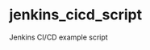 # jenkins_cicd_script
Jenkins CI/CD example script

<mxfile host="app.diagrams.net" modified="2023-07-21T15:59:46.311Z" agent="Mozilla/5.0 (Windows NT 10.0; Win64; x64) AppleWebKit/537.36 (KHTML, like Gecko) Chrome/114.0.0.0 Safari/537.36" etag="iTo4mG7YqPJXfnlowrkM" version="21.6.5" type="github">
  <diagram name="페이지-1" id="3S672CWo83TiiCjc-UTG">
    <mxGraphModel dx="1434" dy="764" grid="1" gridSize="10" guides="1" tooltips="1" connect="1" arrows="1" fold="1" page="1" pageScale="1" pageWidth="827" pageHeight="1169" background="none" math="0" shadow="0">
      <root>
        <mxCell id="0" />
        <mxCell id="1" parent="0" />
        <mxCell id="d_0SFwmgrerE2drZfnpr-12" value="" style="rounded=0;whiteSpace=wrap;html=1;sketch=1;hachureGap=4;jiggle=2;curveFitting=1;fontFamily=Architects Daughter;fontSource=https%3A%2F%2Ffonts.googleapis.com%2Fcss%3Ffamily%3DArchitects%2BDaughter;fontSize=20;" vertex="1" parent="1">
          <mxGeometry x="40" y="240" width="760" height="260" as="geometry" />
        </mxCell>
        <mxCell id="d_0SFwmgrerE2drZfnpr-9" value="" style="group" vertex="1" connectable="0" parent="1">
          <mxGeometry x="560" y="270" width="160" height="176.76999999999998" as="geometry" />
        </mxCell>
        <mxCell id="d_0SFwmgrerE2drZfnpr-10" value="" style="shape=umlFrame;whiteSpace=wrap;html=1;pointerEvents=0;sketch=1;hachureGap=4;jiggle=2;curveFitting=1;fontFamily=Architects Daughter;fontSource=https%3A%2F%2Ffonts.googleapis.com%2Fcss%3Ffamily%3DArchitects%2BDaughter;fontSize=20;movable=1;resizable=1;rotatable=1;deletable=1;editable=1;locked=0;connectable=1;width=50;height=30;" vertex="1" parent="d_0SFwmgrerE2drZfnpr-9">
          <mxGeometry x="20" y="36.76999999999998" width="140" height="140" as="geometry" />
        </mxCell>
        <mxCell id="d_0SFwmgrerE2drZfnpr-11" value="" style="shape=image;verticalLabelPosition=bottom;labelBackgroundColor=default;verticalAlign=top;aspect=fixed;imageAspect=0;image=https://subicura.com/generated/assets/article_images/2017-01-19-docker-guide-for-beginners-1/docker-logo-800-b3c79c1cb.png;movable=1;resizable=1;rotatable=1;deletable=1;editable=1;locked=0;connectable=1;" vertex="1" parent="d_0SFwmgrerE2drZfnpr-9">
          <mxGeometry width="78.8" height="70.32" as="geometry" />
        </mxCell>
        <mxCell id="d_0SFwmgrerE2drZfnpr-31" value="&lt;font color=&quot;#0000ff&quot; style=&quot;font-size: 16px;&quot;&gt;172.17.0.4&lt;/font&gt;" style="text;html=1;strokeColor=none;fillColor=none;align=center;verticalAlign=middle;whiteSpace=wrap;rounded=0;fontSize=20;fontFamily=Architects Daughter;" vertex="1" parent="d_0SFwmgrerE2drZfnpr-9">
          <mxGeometry x="60" y="146.76999999999998" width="60" height="30" as="geometry" />
        </mxCell>
        <mxCell id="d_0SFwmgrerE2drZfnpr-13" value="" style="shape=image;verticalLabelPosition=bottom;labelBackgroundColor=default;verticalAlign=top;aspect=fixed;imageAspect=0;image=https://storage.googleapis.com/static.fastcampus.co.kr/prod/uploads/202206/085227-704/froala-uploads-1653627056791-%EC%88%98%EC%A0%95%EB%90%A8-vertical-logo-monochromatic.png;" vertex="1" parent="1">
          <mxGeometry x="10" y="193.21" width="89.73" height="76.79" as="geometry" />
        </mxCell>
        <mxCell id="d_0SFwmgrerE2drZfnpr-14" value="" style="rounded=0;whiteSpace=wrap;html=1;sketch=1;hachureGap=4;jiggle=2;curveFitting=1;fontFamily=Architects Daughter;fontSource=https%3A%2F%2Ffonts.googleapis.com%2Fcss%3Ffamily%3DArchitects%2BDaughter;fontSize=20;fillColor=#174c97;strokeColor=#6c8ebf;" vertex="1" parent="1">
          <mxGeometry x="10" y="525" width="810" height="15" as="geometry" />
        </mxCell>
        <mxCell id="d_0SFwmgrerE2drZfnpr-23" value="172.17.0.3" style="shape=image;verticalLabelPosition=bottom;labelBackgroundColor=default;verticalAlign=top;aspect=fixed;imageAspect=0;image=https://img1.daumcdn.net/thumb/R1280x0/?fname=http://t1.daumcdn.net/brunch/service/user/797z/image/4r7u74bLHPXOZsr0x17pikAwrMI.png;clipPath=inset(2.31% 12% 4.62% 15.67% round 33%);fontColor=#0000FF;fontSize=16;spacing=-4;" vertex="1" parent="1">
          <mxGeometry x="340.22" y="320" width="119.78" height="100.18" as="geometry" />
        </mxCell>
        <mxCell id="d_0SFwmgrerE2drZfnpr-5" value="" style="group" vertex="1" connectable="0" parent="1">
          <mxGeometry x="80" y="270" width="1219.73" height="970" as="geometry" />
        </mxCell>
        <mxCell id="d_0SFwmgrerE2drZfnpr-20" value="" style="group" vertex="1" connectable="0" parent="d_0SFwmgrerE2drZfnpr-5">
          <mxGeometry width="710" height="458.5" as="geometry" />
        </mxCell>
        <mxCell id="d_0SFwmgrerE2drZfnpr-42" value="kubectl apply -f" style="edgeStyle=orthogonalEdgeStyle;rounded=0;sketch=1;hachureGap=4;jiggle=2;curveFitting=1;orthogonalLoop=1;jettySize=auto;html=1;entryX=0.5;entryY=1;entryDx=0;entryDy=0;fontFamily=Architects Daughter;fontSource=https%3A%2F%2Ffonts.googleapis.com%2Fcss%3Ffamily%3DArchitects%2BDaughter;fontSize=16;strokeColor=#FF0000;exitX=0.5;exitY=0.993;exitDx=0;exitDy=0;exitPerimeter=0;fontStyle=1;spacingRight=-50;" edge="1" parent="d_0SFwmgrerE2drZfnpr-20" source="d_0SFwmgrerE2drZfnpr-2" target="d_0SFwmgrerE2drZfnpr-39">
          <mxGeometry relative="1" as="geometry">
            <Array as="points">
              <mxPoint x="90" y="430" />
              <mxPoint x="415" y="430" />
            </Array>
          </mxGeometry>
        </mxCell>
        <mxCell id="d_0SFwmgrerE2drZfnpr-2" value="" style="shape=umlFrame;whiteSpace=wrap;html=1;pointerEvents=0;sketch=1;hachureGap=4;jiggle=2;curveFitting=1;fontFamily=Architects Daughter;fontSource=https%3A%2F%2Ffonts.googleapis.com%2Fcss%3Ffamily%3DArchitects%2BDaughter;fontSize=20;movable=1;resizable=1;rotatable=1;deletable=1;editable=1;locked=0;connectable=1;width=50;height=30;" vertex="1" parent="d_0SFwmgrerE2drZfnpr-20">
          <mxGeometry x="20" y="39.99999999999998" width="140" height="140" as="geometry" />
        </mxCell>
        <mxCell id="d_0SFwmgrerE2drZfnpr-4" value="" style="shape=image;verticalLabelPosition=bottom;labelBackgroundColor=default;verticalAlign=top;aspect=fixed;imageAspect=0;image=https://subicura.com/generated/assets/article_images/2017-01-19-docker-guide-for-beginners-1/docker-logo-800-b3c79c1cb.png;movable=1;resizable=1;rotatable=1;deletable=1;editable=1;locked=0;connectable=1;" vertex="1" parent="d_0SFwmgrerE2drZfnpr-20">
          <mxGeometry width="78.8" height="70.32" as="geometry" />
        </mxCell>
        <mxCell id="d_0SFwmgrerE2drZfnpr-21" value="172.17.0.2" style="shape=image;verticalLabelPosition=bottom;labelBackgroundColor=default;verticalAlign=top;aspect=fixed;imageAspect=0;image=https://crispyblog.kr:5000/static/img/postImg/da5a8caf-6ccc-4aa2-b8d1-d673a3f0a4e6_jenkins.png;fontColor=#0000FF;fontSize=16;spacing=-15;" vertex="1" parent="d_0SFwmgrerE2drZfnpr-20">
          <mxGeometry x="28.380000000000003" y="36.77000000000001" width="123.23" height="123.23" as="geometry" />
        </mxCell>
        <mxCell id="d_0SFwmgrerE2drZfnpr-41" value="&lt;b&gt;&lt;font color=&quot;#000000&quot;&gt;ansible-playbook -i {hosts file path} {playbook file path}&lt;/font&gt;&lt;/b&gt;" style="edgeStyle=orthogonalEdgeStyle;rounded=0;sketch=1;hachureGap=4;jiggle=2;curveFitting=1;orthogonalLoop=1;jettySize=auto;html=1;fontFamily=Architects Daughter;fontSource=https%3A%2F%2Ffonts.googleapis.com%2Fcss%3Ffamily%3DArchitects%2BDaughter;fontSize=16;fontColor=#FF0000;strokeColor=#FF0000;spacingRight=-100;spacingTop=-50;" edge="1" parent="d_0SFwmgrerE2drZfnpr-20" source="d_0SFwmgrerE2drZfnpr-7" target="d_0SFwmgrerE2drZfnpr-39">
          <mxGeometry relative="1" as="geometry" />
        </mxCell>
        <mxCell id="d_0SFwmgrerE2drZfnpr-7" value="" style="shape=umlFrame;whiteSpace=wrap;html=1;pointerEvents=0;sketch=1;hachureGap=4;jiggle=2;curveFitting=1;fontFamily=Architects Daughter;fontSource=https%3A%2F%2Ffonts.googleapis.com%2Fcss%3Ffamily%3DArchitects%2BDaughter;fontSize=20;movable=1;resizable=1;rotatable=1;deletable=1;editable=1;locked=0;connectable=1;width=50;height=30;" vertex="1" parent="d_0SFwmgrerE2drZfnpr-20">
          <mxGeometry x="250" y="40.00000000000001" width="140" height="140" as="geometry" />
        </mxCell>
        <mxCell id="d_0SFwmgrerE2drZfnpr-25" value="" style="rounded=0;whiteSpace=wrap;html=1;sketch=1;hachureGap=4;jiggle=2;curveFitting=1;fontFamily=Architects Daughter;fontSource=https%3A%2F%2Ffonts.googleapis.com%2Fcss%3Ffamily%3DArchitects%2BDaughter;fontSize=20;" vertex="1" parent="d_0SFwmgrerE2drZfnpr-20">
          <mxGeometry x="520" y="70" width="100" height="80" as="geometry" />
        </mxCell>
        <mxCell id="d_0SFwmgrerE2drZfnpr-24" value="" style="shape=image;verticalLabelPosition=bottom;labelBackgroundColor=default;verticalAlign=top;aspect=fixed;imageAspect=0;image=https://subicura.com/generated/assets/article_images/2017-01-19-docker-guide-for-beginners-1/docker-logo-800-b3c79c1cb.png;movable=1;resizable=1;rotatable=1;deletable=1;editable=1;locked=0;connectable=1;" vertex="1" parent="d_0SFwmgrerE2drZfnpr-20">
          <mxGeometry x="530" y="71.61000000000001" width="78.8" height="70.32" as="geometry" />
        </mxCell>
        <mxCell id="d_0SFwmgrerE2drZfnpr-36" value="&lt;font style=&quot;font-size: 17px;&quot;&gt;&lt;b&gt;ssh&lt;/b&gt;&lt;/font&gt;" style="edgeStyle=orthogonalEdgeStyle;rounded=0;sketch=1;hachureGap=4;jiggle=2;curveFitting=1;orthogonalLoop=1;jettySize=auto;html=1;fontFamily=Architects Daughter;fontSource=https%3A%2F%2Ffonts.googleapis.com%2Fcss%3Ffamily%3DArchitects%2BDaughter;fontSize=16;entryX=0.021;entryY=0.487;entryDx=0;entryDy=0;entryPerimeter=0;" edge="1" parent="d_0SFwmgrerE2drZfnpr-20" source="d_0SFwmgrerE2drZfnpr-2" target="d_0SFwmgrerE2drZfnpr-7">
          <mxGeometry relative="1" as="geometry">
            <Array as="points">
              <mxPoint x="205" y="107" />
              <mxPoint x="205" y="108" />
            </Array>
          </mxGeometry>
        </mxCell>
        <mxCell id="d_0SFwmgrerE2drZfnpr-37" value="&lt;font color=&quot;#00ff00&quot; style=&quot;font-size: 14px;&quot;&gt;&lt;b&gt;playbook.yml&lt;/b&gt;&lt;/font&gt;" style="shape=note;size=20;whiteSpace=wrap;html=1;sketch=1;hachureGap=4;jiggle=2;curveFitting=1;fontFamily=Architects Daughter;fontSource=https%3A%2F%2Ffonts.googleapis.com%2Fcss%3Ffamily%3DArchitects%2BDaughter;fontSize=20;" vertex="1" parent="d_0SFwmgrerE2drZfnpr-20">
          <mxGeometry x="350" y="-10" width="60" height="70" as="geometry" />
        </mxCell>
        <mxCell id="d_0SFwmgrerE2drZfnpr-38" value="&lt;font color=&quot;#00ff00&quot; style=&quot;font-size: 14px;&quot;&gt;&lt;b&gt;k8s script.yml&lt;/b&gt;&lt;/font&gt;" style="shape=note;size=20;whiteSpace=wrap;html=1;sketch=1;hachureGap=4;jiggle=2;curveFitting=1;fontFamily=Architects Daughter;fontSource=https%3A%2F%2Ffonts.googleapis.com%2Fcss%3Ffamily%3DArchitects%2BDaughter;fontSize=20;" vertex="1" parent="d_0SFwmgrerE2drZfnpr-20">
          <mxGeometry x="480" y="315" width="60" height="70" as="geometry" />
        </mxCell>
        <mxCell id="d_0SFwmgrerE2drZfnpr-17" value="ubuntu" style="shape=image;verticalLabelPosition=bottom;labelBackgroundColor=default;verticalAlign=top;aspect=fixed;imageAspect=0;image=https://upload.wikimedia.org/wikipedia/commons/thumb/a/ab/Logo-ubuntu_cof-orange-hex.svg/1200px-Logo-ubuntu_cof-orange-hex.svg.png;" vertex="1" parent="d_0SFwmgrerE2drZfnpr-20">
          <mxGeometry x="285" y="312.5" width="65" height="65" as="geometry" />
        </mxCell>
        <mxCell id="d_0SFwmgrerE2drZfnpr-39" value="" style="shape=image;verticalLabelPosition=bottom;labelBackgroundColor=default;verticalAlign=top;aspect=fixed;imageAspect=0;image=https://www.syncfusion.com/books/using-netcore-docker-and-kubernetes-succinctly/Images/kubernetes-cluster-components.png;clipPath=inset(22.25% 67.67% 44.24% 5%);" vertex="1" parent="d_0SFwmgrerE2drZfnpr-20">
          <mxGeometry x="370" y="312.5" width="89.69" height="70" as="geometry" />
        </mxCell>
        <mxCell id="d_0SFwmgrerE2drZfnpr-40" value="windows" style="shape=image;verticalLabelPosition=bottom;labelBackgroundColor=default;verticalAlign=top;aspect=fixed;imageAspect=0;image=https://blogs.windows.com/wp-content/uploads/prod/2020/08/windows-logo-social.png;spacing=-3;" vertex="1" parent="d_0SFwmgrerE2drZfnpr-20">
          <mxGeometry x="151.61" y="312.5" width="131.43" height="69" as="geometry" />
        </mxCell>
        <mxCell id="d_0SFwmgrerE2drZfnpr-8" value="" style="shape=image;verticalLabelPosition=bottom;labelBackgroundColor=default;verticalAlign=top;aspect=fixed;imageAspect=0;image=https://subicura.com/generated/assets/article_images/2017-01-19-docker-guide-for-beginners-1/docker-logo-800-b3c79c1cb.png;movable=1;resizable=1;rotatable=1;deletable=1;editable=1;locked=0;connectable=1;" vertex="1" parent="1">
          <mxGeometry x="310" y="270" width="78.8" height="70.32" as="geometry" />
        </mxCell>
      </root>
    </mxGraphModel>
  </diagram>
</mxfile>
